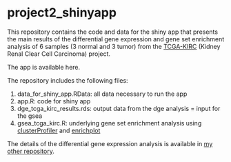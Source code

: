 # project2_shinyapp
This repository contains the code and data for the shiny app that presents the main results of the differential gene expression and gene set enrichment analysis of 6 samples (3 normal and 3 tumor) from the [TCGA-KIRC](https://portal.gdc.cancer.gov/projects/TCGA-KIRC) (Kidney Renal Clear Cell Carcinoma) project.

The app is available here.

The repository includes the following files:

1. data_for_shiny_app.RData: all data necessary to run the app
2. app.R: code for shiny app
3. dge_tcga_kirc_results.rds: output data from the dge analysis = input for the gsea
4. gsea_tcga_kirc.R: underlying gene set enrichment analysis using [clusterProfiler](https://www.bioconductor.org/packages/release/bioc/html/clusterProfiler.html) and [enrichplot](https://www.bioconductor.org/packages/release/bioc/html/enrichplot.html)

The details of the differential gene expression analysis is available in [my other repository](https://github.com/KatiBioInf/project1_DESeq2).
